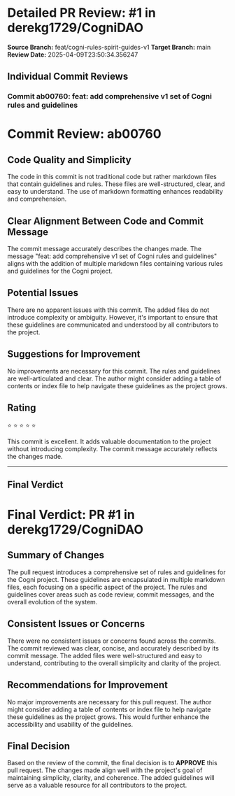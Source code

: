 # Detailed PR Review: #1 in derekg1729/CogniDAO

**Source Branch:** feat/cogni-rules-spirit-guides-v1
**Target Branch:** main
**Review Date:** 2025-04-09T23:50:34.356247

## Individual Commit Reviews

### Commit ab00760: feat: add comprehensive v1 set of Cogni rules and guidelines

# Commit Review: ab00760

## Code Quality and Simplicity
The code in this commit is not traditional code but rather markdown files that contain guidelines and rules. These files are well-structured, clear, and easy to understand. The use of markdown formatting enhances readability and comprehension. 

## Clear Alignment Between Code and Commit Message
The commit message accurately describes the changes made. The message "feat: add comprehensive v1 set of Cogni rules and guidelines" aligns with the addition of multiple markdown files containing various rules and guidelines for the Cogni project.

## Potential Issues
There are no apparent issues with this commit. The added files do not introduce complexity or ambiguity. However, it's important to ensure that these guidelines are communicated and understood by all contributors to the project.

## Suggestions for Improvement
No improvements are necessary for this commit. The rules and guidelines are well-articulated and clear. The author might consider adding a table of contents or index file to help navigate these guidelines as the project grows.

## Rating
:star: :star: :star: :star: :star:

This commit is excellent. It adds valuable documentation to the project without introducing complexity. The commit message accurately reflects the changes made.

---

## Final Verdict

# Final Verdict: PR #1 in derekg1729/CogniDAO

## Summary of Changes
The pull request introduces a comprehensive set of rules and guidelines for the Cogni project. These guidelines are encapsulated in multiple markdown files, each focusing on a specific aspect of the project. The rules and guidelines cover areas such as code review, commit messages, and the overall evolution of the system.

## Consistent Issues or Concerns
There were no consistent issues or concerns found across the commits. The commit reviewed was clear, concise, and accurately described by its commit message. The added files were well-structured and easy to understand, contributing to the overall simplicity and clarity of the project.

## Recommendations for Improvement
No major improvements are necessary for this pull request. The author might consider adding a table of contents or index file to help navigate these guidelines as the project grows. This would further enhance the accessibility and usability of the guidelines.

## Final Decision
Based on the review of the commit, the final decision is to **APPROVE** this pull request. The changes made align well with the project's goal of maintaining simplicity, clarity, and coherence. The added guidelines will serve as a valuable resource for all contributors to the project.